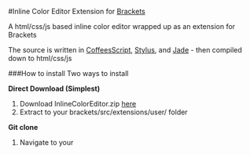 #Inline Color Editor Extension for [Brackets](http://brackets.io)

A html/css/js based inline color editor wrapped up as an extension for Brackets

The source is written in [CoffeesScript](http://www.coffeescript.org), [Stylus](http://learnboost.github.com/stylus/), and [Jade](http://jade-lang.com/) - then compiled down to html/css/js


###How to install
Two ways to install


**Direct Download (Simplest)**

1. Download InlineColorEditor.zip [here](https://github.com/GarthDB/brackets-inline-color-editor/downloads)
2. Extract to your brackets/src/extensions/user/ folder

**Git clone**

1. Navigate to your